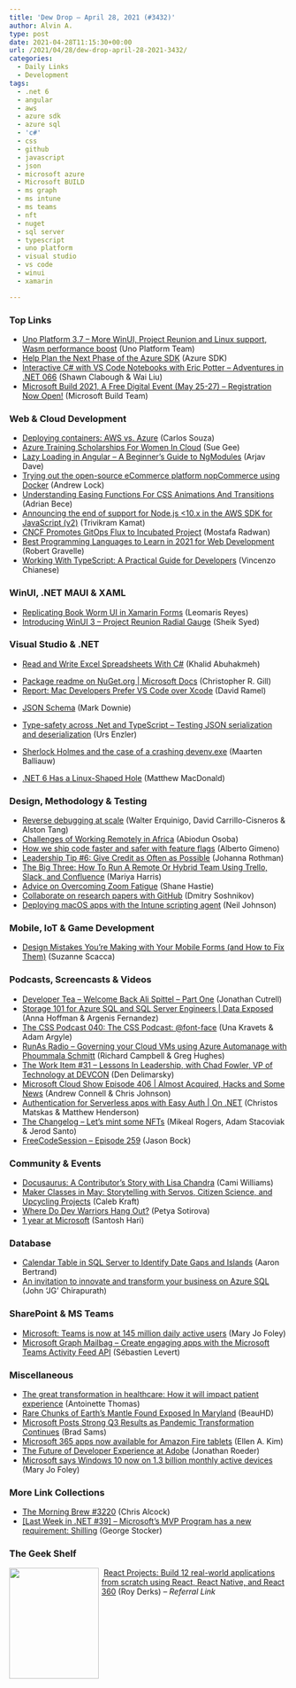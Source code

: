 ```yaml
---
title: 'Dew Drop – April 28, 2021 (#3432)'
author: Alvin A.
type: post
date: 2021-04-28T11:15:30+00:00
url: /2021/04/28/dew-drop-april-28-2021-3432/
categories:
  - Daily Links
  - Development
tags:
  - .net 6
  - angular
  - aws
  - azure sdk
  - azure sql
  - 'c#'
  - css
  - github
  - javascript
  - json
  - microsoft azure
  - Microsoft BUILD
  - ms graph
  - ms intune
  - ms teams
  - nft
  - nuget
  - sql server
  - typescript
  - uno platform
  - visual studio
  - vs code
  - winui
  - xamarin

---
```

### <a name="top"></a>Top Links

  * <a href="https://platform.uno/blog/uno-platform-3-7-more-winui-project-reunion-and-linux-support-wasm-performance-boost/" target="_blank" rel="noopener">Uno Platform 3.7 – More WinUI, Project Reunion and Linux support, Wasm performance boost</a> (Uno Platform Team)
  * <a href="https://devblogs.microsoft.com/azure-sdk/planning-2021/?WT.mc_id=DOP-MVP-4025064" target="_blank" rel="noopener">Help Plan the Next Phase of the Azure SDK</a> (Azure SDK)
  * <a href="https://devchat.tv/adventures-in-dotnet/net-066-interactive-c-with-vs-code-notebooks-with-eric-potter/" target="_blank" rel="noopener">Interactive C# with VS Code Notebooks with Eric Potter &#8211; Adventures in .NET 066</a> (Shawn Clabough & Wai Liu)
  * <a href="https://register.build.microsoft.com/?WT.mc_id=DOP-MVP-4025064" target="_blank" rel="noopener">Microsoft Build 2021, A Free Digital Event (May 25-27) &#8211; Registration Now Open!</a> (Microsoft Build Team)



### <a name="web"></a>Web & Cloud Development

  * <a href="https://www.pluralsight.com/blog/it-ops/aws-vs-azure-containers" target="_blank" rel="noopener">Deploying containers: AWS vs. Azure</a> (Carlos Souza)
  * <a href="http://www.i-programmer.info/news/150-training-a-education/14524-azure-scholarships-for-women-in-cloud.html" target="_blank" rel="noopener">Azure Training Scholarships For Women In Cloud</a> (Sue Gee)
  * <a href="https://www.freecodecamp.org/news/lazy-loading-in-angular-intro-to-ngmodules/" target="_blank" rel="noopener">Lazy Loading in Angular – A Beginner&#8217;s Guide to NgModules</a> (Arjav Dave)
  * <a href="https://andrewlock.net/trying-out-the-open-source-ecommerce-platform-nopcommerce-using-docker/" target="_blank" rel="noopener">Trying out the open-source eCommerce platform nopCommerce using Docker</a> (Andrew Lock)
  * <a href="https://smashingmagazine.com/2021/04/easing-functions-css-animations-transitions/" target="_blank" rel="noopener">Understanding Easing Functions For CSS Animations And Transitions</a> (Adrian Bece)
  * <a href="http://feedproxy.google.com/~r/AwsDeveloperBlog/~3/Bg2WgELO_F8/" target="_blank" rel="noopener">Announcing the end of support for Node.js <10.x in the AWS SDK for JavaScript (v2)</a> (Trivikram Kamat)
  * <a href="https://www.infoq.com/news/2021/04/cncf-gitops-flux/?utm_campaign=infoq_content&utm_source=infoq&utm_medium=feed&utm_term=global" target="_blank" rel="noopener">CNCF Promotes GitOps Flux to Incubated Project</a> (Mostafa Radwan)
  * <a href="https://www.developer.com/languages/javascript/best-languages-to-learn-in-2021-for-web-development/" target="_blank" rel="noopener">Best Programming Languages to Learn in 2021 for Web Development</a> (Robert Gravelle)
  * <a href="https://auth0.com/blog/working-with-typeScript-a-practical-introduction/" target="_blank" rel="noopener">Working With TypeScript: A Practical Guide for Developers</a> (Vincenzo Chianese)



### <a name="silverlight"></a>WinUI, .NET MAUI & XAML

  * <a href="https://askxammy.com/replicating-book-worm-ui-in-xamarin-forms/" target="_blank" rel="noopener">Replicating Book Worm UI in Xamarin Forms</a> (Leomaris Reyes)
  * <a href="https://www.syncfusion.com/blogs/post/introducing-winui-3-project-reunion-radial-gauge.aspx" target="_blank" rel="noopener">Introducing WinUI 3 – Project Reunion Radial Gauge</a> (Sheik Syed)



### <a name="dotnet"></a>Visual Studio & .NET

  * <a href="https://khalidabuhakmeh.com/read-write-excel-spreadsheets-with-csharp" target="_blank" rel="noopener">Read and Write Excel Spreadsheets With C#</a> (Khalid Abuhakmeh)
  * <div align="left">
      <a href="https://docs.microsoft.com/en-us/nuget/nuget-org/package-readme-on-nuget-org" target="_blank" rel="noopener">Package readme on NuGet.org | Microsoft Docs</a> (Christopher R. Gill)
    </div>

  * <div align="left">
      <a href="https://visualstudiomagazine.com/articles/2021/04/27/mac-survey.aspx" target="_blank" rel="noopener">Report: Mac Developers Prefer VS Code over Xcode</a> (David Ramel)
    </div>

  * <a href="https://www.poppastring.com/blog/json-schema" target="_blank" rel="noopener">JSON Schema</a> (Mark Downie)
  * <a href="https://www.planetgeek.ch/2021/04/27/type-safety-across-net-and-typescript-testing-json-serialization-and-deserialization/" target="_blank" rel="noopener">Type-safety across .Net and TypeScript – Testing JSON serialization and deserialization</a> (Urs Enzler)
  * <a href="https://blog.jetbrains.com/dotnet/2021/04/27/sherlock-holmes-and-the-case-of-a-crashing-devenv-exe/" target="_blank" rel="noopener">Sherlock Holmes and the case of a crashing devenv.exe</a> (Maarten Balliauw)
  * <a href="https://medium.com/young-coder/net-6-has-a-linux-shaped-hole-23010395d11e?source=rss----d3d5cbdde463---4" target="_blank" rel="noopener">.NET 6 Has a Linux-Shaped Hole</a> (Matthew MacDonald)



### <a name="design"></a>Design, Methodology & Testing

  * <a href="https://engineering.fb.com/2021/04/27/developer-tools/reverse-debugging/" target="_blank" rel="noopener">Reverse debugging at scale</a> (Walter Erquinigo, David Carrillo-Cisneros & Alston Tang)
  * <a href="https://www.infoq.com/articles/working-remotely-Africa/?utm_campaign=infoq_content&utm_source=infoq&utm_medium=feed&utm_term=global" target="_blank" rel="noopener">Challenges of Working Remotely in Africa</a> (Abiodun Osoba)
  * <a href="https://github.blog/2021-04-27-ship-code-faster-safer-feature-flags/" target="_blank" rel="noopener">How we ship code faster and safer with feature flags</a> (Alberto Gimeno)
  * <a href="http://feedproxy.google.com/~r/ManagingProductDevelopment/~3/OETOJ5sKwaA/" target="_blank" rel="noopener">Leadership Tip #6: Give Credit as Often as Possible</a> (Johanna Rothman)
  * <a href="https://blog.trello.com/run-team-using-trello-slack-and-confluence" target="_blank" rel="noopener">The Big Three: How To Run A Remote Or Hybrid Team Using Trello, Slack, and Confluence</a> (Mariya Harris)
  * <a href="https://www.infoq.com/news/2021/04/overcome-zoom-fatigue/?utm_campaign=infoq_content&utm_source=infoq&utm_medium=feed&utm_term=global" target="_blank" rel="noopener">Advice on Overcoming Zoom Fatigue</a> (Shane Hastie)
  * <a href="https://techcommunity.microsoft.com/t5/educator-developer-blog/collaborate-on-research-papers-with-github/ba-p/2296894?WT.mc_id=DOP-MVP-4025064" target="_blank" rel="noopener">Collaborate on research papers with GitHub</a> (Dmitry Soshnikov)
  * <a href="https://techcommunity.microsoft.com/t5/intune-customer-success/deploying-macos-apps-with-the-intune-scripting-agent/ba-p/2298072?WT.mc_id=DOP-MVP-4025064" target="_blank" rel="noopener">Deploying macOS apps with the Intune scripting agent</a> (Neil Johnson)



### <a name="mobile"></a>Mobile, IoT & Game Development

  * <a href="https://www.telerik.com/blogs/design-mistakes-youre-making-with-your-mobile-forms-how-to-fix-them" target="_blank" rel="noopener">Design Mistakes You’re Making with Your Mobile Forms (and How to Fix Them)</a> (Suzanne Scacca)



### <a name="podcasts"></a>Podcasts, Screencasts & Videos

  * <a href="https://developertea.simplecast.com/episodes/welcome-back-ali-spittel-part-one-eMAL7Vxc" target="_blank" rel="noopener">Developer Tea &#8211; Welcome Back Ali Spittel &#8211; Part One</a> (Jonathan Cutrell)
  * <a href="https://channel9.msdn.com/Shows/Data-Exposed/Storage-101-for-Azure-SQL-and-SQL-Server-Engineers?WT.mc_id=DOP-MVP-4025064" target="_blank" rel="noopener">Storage 101 for Azure SQL and SQL Server Engineers | Data Exposed</a> (Anna Hoffman & Argenis Fernandez)
  * <a href="http://thecsspodcast.googledevelopers.libsynpro.com/040-the-css-podcast-font-face" target="_blank" rel="noopener">The CSS Podcast 040: The CSS Podcast: @font-face</a> (Una Kravets & Adam Argyle)
  * <a href="http://feedproxy.google.com/~r/RunaAsRadioWma/~3/wYN2wsVudVw/default.aspx" target="_blank" rel="noopener">RunAs Radio &#8211; Governing your Cloud VMs using Azure Automanage with Phoummala Schmitt</a> (Richard Campbell & Greg Hughes)
  * <a href="https://theworkitem.com/blog/lessons-in-leadership-chad-fowler/" target="_blank" rel="noopener">The Work Item #31 &#8211; Lessons In Leadership, with Chad Fowler, VP of Technology at DEVCON</a> (Den Delimarsky)
  * <a href="http://feeds.microsoftcloudshow.com/~r/microsoftcloudshowepisodes/~3/GMZYOzSig6Y/" target="_blank" rel="noopener">Microsoft Cloud Show Episode 406 | Almost Acquired, Hacks and Some News</a> (Andrew Connell & Chris Johnson)
  * <a href="https://channel9.msdn.com/Shows/On-NET/Authentication-for-Serverless-apps-with-Easy-Auth?WT.mc_id=DOP-MVP-4025064" target="_blank" rel="noopener">Authentication for Serverless apps with Easy Auth | On .NET</a> (Christos Matskas & Matthew Henderson)
  * <a href="https://changelog.com/podcast/438" target="_blank" rel="noopener">The Changelog &#8211; Let&#8217;s mint some NFTs</a> (Mikeal Rogers, Adam Stacoviak & Jerod Santo)
  * <a href="http://www.youtube.com/watch?v=V7ou2QpdFLI" target="_blank" rel="noopener">FreeCodeSession &#8211; Episode 259</a> (Jason Bock)



### <a name="events"></a>Community & Events

  * <a href="https://developers.facebook.com/blog/post/2021/04/27/docusaurus-contributor-story-lisa-chandra/" target="_blank" rel="noopener">Docusaurus: A Contributor’s Story with Lisa Chandra</a> (Cami Williams)
  * <a href="http://feedproxy.google.com/~r/makezineonline/~3/WOJQr97eCls/" target="_blank" rel="noopener">Maker Classes in May: Storytelling with Servos, Citizen Science, and Upcycling Projects</a> (Caleb Kraft)
  * <a href="https://www.telerik.com/blogs/where-do-dev-warriors-hang-out" target="_blank" rel="noopener">Where Do Dev Warriors Hang Out?</a> (Petya Sotirova)
  * <a href="https://santoshhari.wordpress.com/2021/04/27/year-1-at-microsoft/" target="_blank" rel="noopener">1 year at Microsoft</a> (Santosh Hari)



### <a name="sql"></a>Database

  * <a href="http://feedproxy.google.com/~r/MSSQLTips-LatestSqlServerTips/~3/4MSXpagc7UU/" target="_blank" rel="noopener">Calendar Table in SQL Server to Identify Date Gaps and Islands</a> (Aaron Bertrand)
  * <a href="https://azure.microsoft.com/blog/an-invitation-to-innovate-and-transform-your-business-on-azure-sql/?WT.mc_id=DOP-MVP-4025064" target="_blank" rel="noopener">An invitation to innovate and transform your business on Azure SQL</a> (John &#8216;JG&#8217; Chirapurath)



### <a name="sp"></a>SharePoint & MS Teams

  * <a href="https://www.zdnet.com/article/microsoft-teams-is-now-at-145-million-daily-active-users/#ftag=RSSbaffb68" target="_blank" rel="noopener">Microsoft: Teams is now at 145 million daily active users</a> (Mary Jo Foley)
  * <a href="https://developer.microsoft.com/en-us/microsoft-teams/blogs/microsoft-graph-mailbag-create-engaging-apps-with-the-microsoft-teams-activity-feed-api/?WT.mc_id=DOP-MVP-4025064" target="_blank" rel="noopener">Microsoft Graph Mailbag – Create engaging apps with the Microsoft Teams Activity Feed API</a> (Sébastien Levert)



### <a name="misc"></a>Miscellaneous

  * <a href="https://cloudblogs.microsoft.com/industry-blog/microsoft-in-business/health/2021/04/27/the-great-transformation-in-healthcare-how-it-will-impact-patient-experience/?WT.mc_id=DOP-MVP-4025064" target="_blank" rel="noopener">The great transformation in healthcare: How it will impact patient experience</a> (Antoinette Thomas)
  * <a href="http://rss.slashdot.org/~r/Slashdot/slashdot/~3/csKzR2CB6tY/rare-chunks-of-earths-mantle-found-exposed-in-maryland" target="_blank" rel="noopener">Rare Chunks of Earth&#8217;s Mantle Found Exposed In Maryland</a> (BeauHD)
  * <a href="https://petri.com/microsoft-posts-strong-q3-results-as-pandemic-transformation-continues?utm_source=rss&utm_medium=rss&utm_campaign=microsoft-posts-strong-q3-results-as-pandemic-transformation-continues" target="_blank" rel="noopener">Microsoft Posts Strong Q3 Results as Pandemic Transformation Continues</a> (Brad Sams)
  * <a href="https://www.microsoft.com/en-us/microsoft-365/blog/2021/04/27/microsoft-365-apps-now-available-for-amazon-fire-tablets/" target="_blank" rel="noopener">Microsoft 365 apps now available for Amazon Fire tablets</a> (Ellen A. Kim)
  * <a href="https://medium.com/adobetech/future-developer-experience-adobe-8d0696983b51?source=rss----9342990108af---4" target="_blank" rel="noopener">The Future of Developer Experience at Adobe</a> (Jonathan Roeder)
  * <a href="https://www.zdnet.com/article/microsoft-says-windows-10-now-on-1-3-billion-monthly-active-devices/#ftag=RSSbaffb68" target="_blank" rel="noopener">Microsoft says Windows 10 now on 1.3 billion monthly active devices</a> (Mary Jo Foley)



### <a name="links"></a>More Link Collections

  * <a href="http://feedproxy.google.com/~r/ReflectivePerspective/~3/_Z37JrS-hys/" target="_blank" rel="noopener">The Morning Brew #3220</a> (Chris Alcock)
  * <a href="https://georgestocker.com/2021/04/27/last-week-in-net-39-microsofts-mvp-program-has-a-new-requirement-shilling/" target="_blank" rel="noopener">[Last Week in .NET #39] – Microsoft’s MVP Program has a new requirement: Shilling</a> (George Stocker)



### <a name="shelf"></a>The Geek Shelf

<a href="https://www.amazon.com/React-Projects-real-world-applications-scratch/dp/1789954932/?tag=amavin-20" target="_blank" rel="noopener"><img loading="lazy" decoding="async" width="162" height="200" align="left" style="margin: 0px 5px 0px 0px; border: 0px currentcolor; border-image: none; float: left; display: inline; background-image: none;" src="https://m.media-amazon.com/images/I/71uHpFe9W4L._AC_UL320_.jpg" border="0" /></a>&nbsp;<a href="https://www.amazon.com/React-Projects-real-world-applications-scratch/dp/1789954932/?tag=amavin-20" target="_blank" rel="noopener">React Projects: Build 12 real-world applications from scratch using React, React Native, and React 360</a> (Roy Derks) _&#8211; Referral Link_